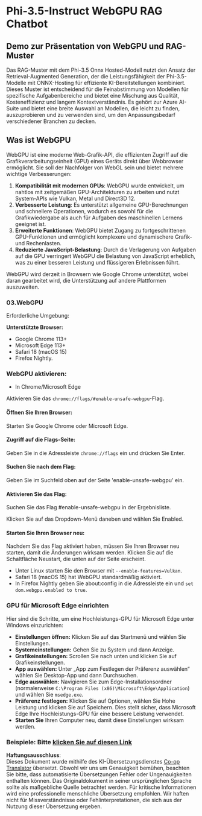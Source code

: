 <!--
CO_OP_TRANSLATOR_METADATA:
{
  "original_hash": "b62864faf628eb07f5231d4885555198",
  "translation_date": "2025-03-27T11:17:24+00:00",
  "source_file": "md\\02.Application\\01.TextAndChat\\Phi3\\WebGPUWithPhi35Readme.md",
  "language_code": "de"
}
-->
# Phi-3.5-Instruct WebGPU RAG Chatbot

## Demo zur Präsentation von WebGPU und RAG-Muster

Das RAG-Muster mit dem Phi-3.5 Onnx Hosted-Modell nutzt den Ansatz der Retrieval-Augmented Generation, der die Leistungsfähigkeit der Phi-3.5-Modelle mit ONNX-Hosting für effiziente KI-Bereitstellungen kombiniert. Dieses Muster ist entscheidend für die Feinabstimmung von Modellen für spezifische Aufgabenbereiche und bietet eine Mischung aus Qualität, Kosteneffizienz und langem Kontextverständnis. Es gehört zur Azure AI-Suite und bietet eine breite Auswahl an Modellen, die leicht zu finden, auszuprobieren und zu verwenden sind, um den Anpassungsbedarf verschiedener Branchen zu decken.

## Was ist WebGPU
WebGPU ist eine moderne Web-Grafik-API, die effizienten Zugriff auf die Grafikverarbeitungseinheit (GPU) eines Geräts direkt über Webbrowser ermöglicht. Sie soll der Nachfolger von WebGL sein und bietet mehrere wichtige Verbesserungen:

1. **Kompatibilität mit modernen GPUs**: WebGPU wurde entwickelt, um nahtlos mit zeitgemäßen GPU-Architekturen zu arbeiten und nutzt System-APIs wie Vulkan, Metal und Direct3D 12.
2. **Verbesserte Leistung**: Es unterstützt allgemeine GPU-Berechnungen und schnellere Operationen, wodurch es sowohl für die Grafikwiedergabe als auch für Aufgaben des maschinellen Lernens geeignet ist.
3. **Erweiterte Funktionen**: WebGPU bietet Zugang zu fortgeschrittenen GPU-Funktionen und ermöglicht komplexere und dynamischere Grafik- und Rechenlasten.
4. **Reduzierte JavaScript-Belastung**: Durch die Verlagerung von Aufgaben auf die GPU verringert WebGPU die Belastung von JavaScript erheblich, was zu einer besseren Leistung und flüssigeren Erlebnissen führt.

WebGPU wird derzeit in Browsern wie Google Chrome unterstützt, wobei daran gearbeitet wird, die Unterstützung auf andere Plattformen auszuweiten.

### 03.WebGPU
Erforderliche Umgebung:

**Unterstützte Browser:** 
- Google Chrome 113+
- Microsoft Edge 113+
- Safari 18 (macOS 15)
- Firefox Nightly.

### WebGPU aktivieren:

- In Chrome/Microsoft Edge 

Aktivieren Sie das `chrome://flags/#enable-unsafe-webgpu`-Flag.

#### Öffnen Sie Ihren Browser:
Starten Sie Google Chrome oder Microsoft Edge.

#### Zugriff auf die Flags-Seite:
Geben Sie in die Adressleiste `chrome://flags` ein und drücken Sie Enter.

#### Suchen Sie nach dem Flag:
Geben Sie im Suchfeld oben auf der Seite 'enable-unsafe-webgpu' ein.

#### Aktivieren Sie das Flag:
Suchen Sie das Flag #enable-unsafe-webgpu in der Ergebnisliste.

Klicken Sie auf das Dropdown-Menü daneben und wählen Sie Enabled.

#### Starten Sie Ihren Browser neu:

Nachdem Sie das Flag aktiviert haben, müssen Sie Ihren Browser neu starten, damit die Änderungen wirksam werden. Klicken Sie auf die Schaltfläche Neustart, die unten auf der Seite erscheint.

- Unter Linux starten Sie den Browser mit `--enable-features=Vulkan`.
- Safari 18 (macOS 15) hat WebGPU standardmäßig aktiviert.
- In Firefox Nightly geben Sie about:config in die Adressleiste ein und `set dom.webgpu.enabled to true`.

### GPU für Microsoft Edge einrichten 

Hier sind die Schritte, um eine Hochleistungs-GPU für Microsoft Edge unter Windows einzurichten:

- **Einstellungen öffnen:** Klicken Sie auf das Startmenü und wählen Sie Einstellungen.
- **Systemeinstellungen:** Gehen Sie zu System und dann Anzeige.
- **Grafikeinstellungen:** Scrollen Sie nach unten und klicken Sie auf Grafikeinstellungen.
- **App auswählen:** Unter „App zum Festlegen der Präferenz auswählen“ wählen Sie Desktop-App und dann Durchsuchen.
- **Edge auswählen:** Navigieren Sie zum Edge-Installationsordner (normalerweise `C:\Program Files (x86)\Microsoft\Edge\Application`) und wählen Sie `msedge.exe`.
- **Präferenz festlegen:** Klicken Sie auf Optionen, wählen Sie Hohe Leistung und klicken Sie auf Speichern.
Dies stellt sicher, dass Microsoft Edge Ihre Hochleistungs-GPU für eine bessere Leistung verwendet. 
- **Starten Sie** Ihren Computer neu, damit diese Einstellungen wirksam werden.

### Beispiele: Bitte [klicken Sie auf diesen Link](https://github.com/microsoft/aitour-exploring-cutting-edge-models/tree/main/src/02.ONNXRuntime/01.WebGPUChatRAG)

**Haftungsausschluss**:  
Dieses Dokument wurde mithilfe des KI-Übersetzungsdienstes [Co-op Translator](https://github.com/Azure/co-op-translator) übersetzt. Obwohl wir uns um Genauigkeit bemühen, beachten Sie bitte, dass automatisierte Übersetzungen Fehler oder Ungenauigkeiten enthalten können. Das Originaldokument in seiner ursprünglichen Sprache sollte als maßgebliche Quelle betrachtet werden. Für kritische Informationen wird eine professionelle menschliche Übersetzung empfohlen. Wir haften nicht für Missverständnisse oder Fehlinterpretationen, die sich aus der Nutzung dieser Übersetzung ergeben.